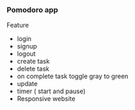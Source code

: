  ### Pomodoro app

Feature
- login
- signup
- logout
- create task
- delete task
- on complete task toggle gray to green
- update
- timer ( start and pause)
- Responsive website
  
  
